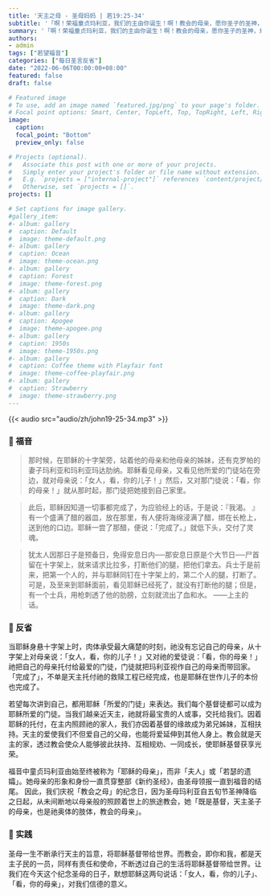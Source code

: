 ```yaml
---
title: '天主之母 - 圣母妈妈 | 若19:25-34'
subtitle: '「啊！荣福童贞玛利亚，我们的主由你诞生！啊！教会的母亲，愿你圣子的圣神，灼热我们的心！」'
summary: '「啊！荣福童贞玛利亚，我们的主由你诞生！啊！教会的母亲，愿你圣子的圣神，灼热我们的心！」'
authors:
- admin
tags: ["若望福音"]
categories: ["每日圣言反省"]
date: "2022-06-06T00:00:00+08:00"
featured: false
draft: false

# Featured image
# To use, add an image named `featured.jpg/png` to your page's folder.
# Focal point options: Smart, Center, TopLeft, Top, TopRight, Left, Right, BottomLeft, Bottom, BottomRight
image:
  caption:
  focal_point: "Bottom"
  preview_only: false

# Projects (optional).
#   Associate this post with one or more of your projects.
#   Simply enter your project's folder or file name without extension.
#   E.g. `projects = ["internal-project"]` references `content/project/deep-learning/index.md`.
#   Otherwise, set `projects = []`.
projects: []

# Set captions for image gallery.
#gallery_item:
#- album: gallery
#  caption: Default
#  image: theme-default.png
#- album: gallery
#  caption: Ocean
#  image: theme-ocean.png
#- album: gallery
#  caption: Forest
#  image: theme-forest.png
#- album: gallery
#  caption: Dark
#  image: theme-dark.png
#- album: gallery
#  caption: Apogee
#  image: theme-apogee.png
#- album: gallery
#  caption: 1950s
#  image: theme-1950s.png
#- album: gallery
#  caption: Coffee theme with Playfair font
#  image: theme-coffee-playfair.png
#- album: gallery
#  caption: Strawberry
#  image: theme-strawberry.png
---
```


{{< audio src="audio/zh/john19-25-34.mp3" >}}

### :love_letter: 福音
> 那时候，在耶稣的十字架旁，站着他的母亲和他母亲的姊妹，还有克罗帕的妻子玛利亚和玛利亚玛达肋纳。耶稣看见母亲，又看见他所爱的门徒站在旁边，就对母亲说：「女人，看，你的儿子！」然后，又对那门徒说：「看，你的母亲！」就从那时起，那门徒把她接到自己家里。

> 此后，耶稣因知道一切事都完成了，为应验经上的话，于是说：『我渴。 』
有一个盛满了醋的器皿，放在那里，有人便将海绵浸满了醋，绑在长枪上，送到他的口边。耶稣一尝了那醋，便说：「完成了。」就低下头，交付了灵魂。

> 犹太人因那日子是预备日，免得安息日内──那安息日原是个大节日──尸首留在十字架上，就来请求比拉多，打断他们的腿，把他们拿去。兵士于是前来，把第一个人的，并与耶稣同钉在十字架上的，第二个人的腿，打断了。可是，及至来到耶稣面前，看见耶稣已经死了，就没有打断他的腿；但是，有一个士兵，用枪刺透了他的肋膀，立刻就流出了血和水。 ——上主的话。

### :speech_balloon: 反省
当耶稣身悬十字架上时，肉体承受最大痛楚的时刻，祂没有忘记自己的母亲，从十字架上对母亲说：「女人，看，你的儿子！」又对祂的爱徒说：「看，你的母亲！」祂把自己的母亲托付给最爱的门徒，门徒就把玛利亚视作自己的母亲而带回家。 「完成了」，不单是天主托付祂的救赎工程已经完成，也是耶稣在世作儿子的本份也完成了。

若望每次讲到自己，都用耶稣「所爱的门徒」来表达。我们每个基督徒都可以成为耶稣所爱的门徒。当我们越亲近天主，祂就将最宝贵的人或事，交托给我们。因着耶稣的托付，在主内照顾祂的家人，我们亦因着基督的缘故成为弟兄姊妹，互相扶持。天主的爱使我们不但爱自己的父母，也能将爱延伸到其他人身上。教会就是天主的家，透过教会使众人能够彼此扶持、互相规劝、一同成长，使耶稣基督获享光荣。

福音中童贞玛利亚由始至终被称为「耶稣的母亲」，而非「夫人」或「若瑟的遗孀」。她母亲的形象和身份一直贯穿整部《新约圣经》，由圣母领报一直到福音的结尾。
因此，我们庆祝「教会之母」的纪念日，因为圣母玛利亚自五旬节圣神降临之日起，从未间断地以母亲般的照顾着世上的旅途教会，她「既是基督，天主圣子的母亲，也是祂奥体的肢体，教会的母亲」。

### :runner: 实践
圣母一生不断承行天主的旨意，将耶稣基督带给世界。而教会，即你和我，都是天主子民的一员，同样有责任和使命，不断透过自己的生活将耶稣基督带给世界。让我们在今天这个纪念圣母的日子，默想耶稣这两句说话：「女人，看，你的儿子」、「看，你的母亲」，对我们信德的意义。
